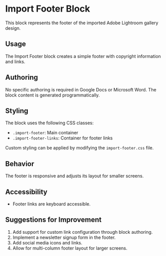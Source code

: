 # Import Footer Block

This block represents the footer of the imported Adobe Lightroom gallery design.

## Usage

The Import Footer block creates a simple footer with copyright information and links.

## Authoring

No specific authoring is required in Google Docs or Microsoft Word. The block content is generated programmatically.

## Styling

The block uses the following CSS classes:
- `.import-footer`: Main container
- `.import-footer-links`: Container for footer links

Custom styling can be applied by modifying the `import-footer.css` file.

## Behavior

The footer is responsive and adjusts its layout for smaller screens.

## Accessibility

- Footer links are keyboard accessible.

## Suggestions for Improvement

1. Add support for custom link configuration through block authoring.
2. Implement a newsletter signup form in the footer.
3. Add social media icons and links.
4. Allow for multi-column footer layout for larger screens.